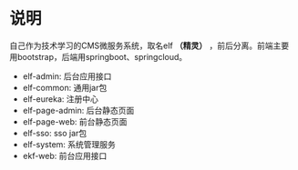 # 说明 #

自己作为技术学习的CMS微服务系统，取名elf **（精灵）** ，前后分离。前端主要用bootstrap，后端用springboot、springcloud。

* elf-admin: 后台应用接口
* elf-common: 通用jar包
* elf-eureka: 注册中心
* elf-page-admin: 后台静态页面
* elf-page-web: 前台静态页面
* elf-sso: sso jar包
* elf-system: 系统管理服务
* ekf-web: 前台应用接口


